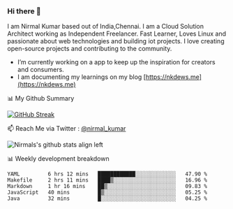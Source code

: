 ### Hi there 👋

 I am Nirmal Kumar based out of India,Chennai. I am a Cloud Solution Architect working as Independent Freelancer. Fast Learner, Loves Linux and passionate about web technologies and building iot projects. I love creating open-source projects and contributing to the community.

- I’m currently working on a app to keep up the inspiration for creators and consumers.
- I am documenting my learnings on my blog [https://nkdews.me](https://nkdews.me)


📊 My Github Summary

[![GitHub Streak](https://github-readme-streak-stats.herokuapp.com?user=nk-gears&theme=dark&hide_border=true&date_format=M%20j%5B%2C%20Y%5D)](https://git.io/streak-stats)


📫 Reach Me via  Twitter : [@nirmal_kumar](https://twitter.com/nirmal_kumar)

![Nirmals's github stats align left](https://github-readme-stats.vercel.app/api?username=nk-gears&show_icons=true)


📊 Weekly development breakdown

<!--START_SECTION:waka-->
```text
YAML         6 hrs 12 mins   ████████████░░░░░░░░░░░░░   47.90 % 
Makefile     2 hrs 11 mins   ████▒░░░░░░░░░░░░░░░░░░░░   16.96 % 
Markdown     1 hr 16 mins    ██▒░░░░░░░░░░░░░░░░░░░░░░   09.83 % 
JavaScript   40 mins         █▒░░░░░░░░░░░░░░░░░░░░░░░   05.25 % 
Java         32 mins         █░░░░░░░░░░░░░░░░░░░░░░░░   04.25 % 
```
<!--END_SECTION:waka-->


